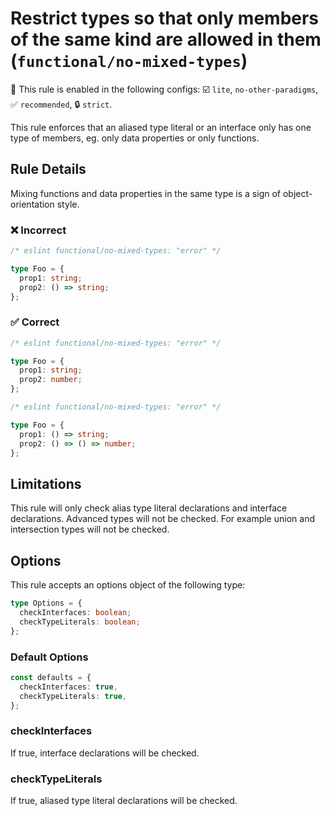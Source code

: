 # Restrict types so that only members of the same kind are allowed in them (`functional/no-mixed-types`)

💼 This rule is enabled in the following configs: ☑️ `lite`, `no-other-paradigms`, ✅ `recommended`, 🔒 `strict`.

<!-- end auto-generated rule header -->

This rule enforces that an aliased type literal or an interface only has one type of members, eg. only data properties or only functions.

## Rule Details

Mixing functions and data properties in the same type is a sign of object-orientation style.

### ❌ Incorrect

<!-- eslint-skip -->

```ts
/* eslint functional/no-mixed-types: "error" */

type Foo = {
  prop1: string;
  prop2: () => string;
};
```

### ✅ Correct

```ts
/* eslint functional/no-mixed-types: "error" */

type Foo = {
  prop1: string;
  prop2: number;
};
```

```ts
/* eslint functional/no-mixed-types: "error" */

type Foo = {
  prop1: () => string;
  prop2: () => () => number;
};
```

## Limitations

This rule will only check alias type literal declarations and interface declarations. Advanced types will not be checked.
For example union and intersection types will not be checked.

## Options

This rule accepts an options object of the following type:

```ts
type Options = {
  checkInterfaces: boolean;
  checkTypeLiterals: boolean;
};
```

### Default Options

```ts
const defaults = {
  checkInterfaces: true,
  checkTypeLiterals: true,
};
```

### checkInterfaces

If true, interface declarations will be checked.

### checkTypeLiterals

If true, aliased type literal declarations will be checked.

